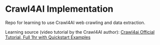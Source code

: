 # Crawl4AI Implementation

Repo for learning to use Crawl4AI web crawling and data extraction.

Learning source (video tutorial by the Crawl4AI author): [Crawl4ai Official Tutorial, Full 1hr with Quickstart Examples](https://youtu.be/xo3qK6Hg9AA?si=VVFr6XxHB8j2AdY6)
